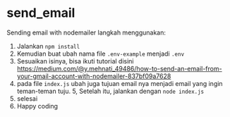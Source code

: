 # send_email
Sending email with nodemailer
langkah menggunakan:
1. Jalankan ```npm install```
2. Kemudian buat ubah nama file ```.env-example``` menjadi ```.env```
3. Sesuaikan isinya, bisa ikuti tutorial disini https://medium.com/@y.mehnati_49486/how-to-send-an-email-from-your-gmail-account-with-nodemailer-837bf09a7628
4. pada file ```index.js``` ubah juga tujuan email nya menjadi email yang ingin teman-teman tuju.
5, Setelah itu, jalankan dengan ```node index.js```
6. selesai
7. Happy coding